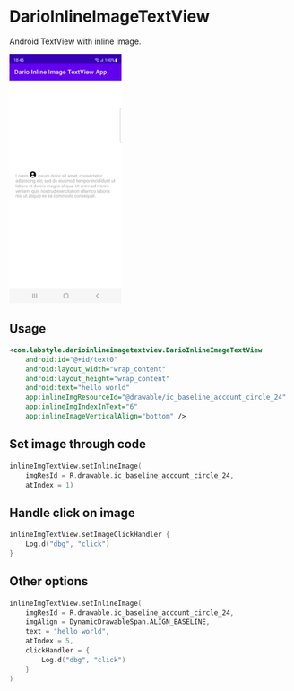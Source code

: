 # DarioInlineImageTextView
Android TextView with inline image.

<img src="art/screen0.png" width="200"/>

## Usage
```xml
<com.labstyle.darioinlineimagetextview.DarioInlineImageTextView
    android:id="@+id/text0"
    android:layout_width="wrap_content"
    android:layout_height="wrap_content"
    android:text="hello world"
    app:inlineImgResourceId="@drawable/ic_baseline_account_circle_24"
    app:inlineImgIndexInText="6"
    app:inlineImageVerticalAlign="bottom" />
```

## Set image through code
```kotlin
inlineImgTextView.setInlineImage(
    imgResId = R.drawable.ic_baseline_account_circle_24,
    atIndex = 1)
```

## Handle click on image
```kotlin
inlineImgTextView.setImageClickHandler {
    Log.d("dbg", "click")
}
```

## Other options
```kotlin
inlineImgTextView.setInlineImage(
    imgResId = R.drawable.ic_baseline_account_circle_24,
    imgAlign = DynamicDrawableSpan.ALIGN_BASELINE,
    text = "hello world",
    atIndex = 5,
    clickHandler = {
        Log.d("dbg", "click")
    }
)
```
